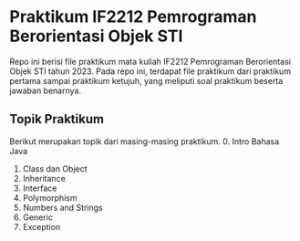 # Praktikum IF2212 Pemrograman Berorientasi Objek STI
Repo ini berisi file praktikum mata kuliah IF2212 Pemrograman Berorientasi Objek STI tahun 2023. Pada repo ini, terdapat file praktikum dari praktikum pertama sampai praktikum ketujuh, yang meliputi soal praktikum beserta jawaban benarnya.

## Topik Praktikum
Berikut merupakan topik dari masing-masing praktikum.
0. Intro Bahasa Java
1. Class dan Object
2. Inheritance
3. Interface
4. Polymorphism
5. Numbers and Strings
6. Generic
7. Exception
